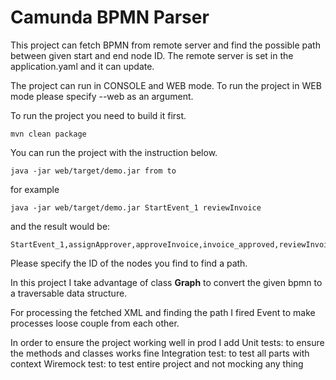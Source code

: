 # Camunda BPMN Parser
This project can fetch BPMN from remote server and find the possible path between given start and end node ID.
The remote server is set in the application.yaml and it can update.

The project can run in CONSOLE and WEB mode.
To run the project in WEB mode please specify --web as an argument.

To run the project you need to build it first.

```mvn clean package```

You can run the project with the instruction below.

```
java -jar web/target/demo.jar from to
```

for example 

```
java -jar web/target/demo.jar StartEvent_1 reviewInvoice
```
and the result would be:
```
StartEvent_1,assignApprover,approveInvoice,invoice_approved,reviewInvoice,
```

Please specify the ID of the nodes you find to find a path.

In this project I take advantage of class **Graph** to convert the given bpmn to a traversable data structure.

For processing the fetched XML and finding the path I fired Event to make processes loose couple from each other.

In order to ensure the project working well in prod I add 
Unit tests: to ensure the methods and classes works fine
Integration test: to test all parts with context 
Wiremock test: to test entire project and not mocking any thing